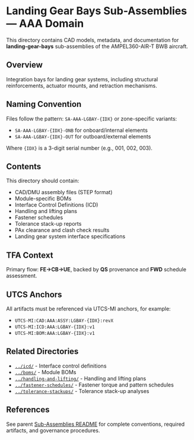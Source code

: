 # Landing Gear Bays Sub-Assemblies — AAA Domain

This directory contains CAD models, metadata, and documentation for **landing-gear-bays** sub-assemblies of the AMPEL360-AIR-T BWB aircraft.

## Overview

Integration bays for landing gear systems, including structural reinforcements, actuator mounts, and retraction mechanisms.

## Naming Convention

Files follow the pattern: `SA-AAA-LGBAY-{IDX}` or zone-specific variants:
- `SA-AAA-LGBAY-{IDX}-ONB` for onboard/internal elements
- `SA-AAA-LGBAY-{IDX}-OUT` for outboard/external elements

Where `{IDX}` is a 3-digit serial number (e.g., 001, 002, 003).

## Contents

This directory should contain:
- CAD/DMU assembly files (STEP format)
- Module-specific BOMs
- Interface Control Definitions (ICD)
- Handling and lifting plans
- Fastener schedules
- Tolerance stack-up reports
- PAx clearance and clash check results
- Landing gear system interface specifications

## TFA Context

Primary flow: **FE→CB→UE**, backed by **QS** provenance and **FWD** schedule assessment.

## UTCS Anchors

All artifacts must be referenced via UTCS-MI anchors, for example:
- `UTCS-MI:CAD:AAA:ASSY:LGBAY-{IDX}:revX`
- `UTCS-MI:ICD:AAA:LGBAY-{IDX}:v1`
- `UTCS-MI:BOM:AAA:LGBAY-{IDX}:v1`

## Related Directories

- [`../icd/`](../icd/) - Interface control definitions
- [`../boms/`](../boms/) - Module BOMs
- [`../handling-and-lifting/`](../handling-and-lifting/) - Handling and lifting plans
- [`../fastener-schedules/`](../fastener-schedules/) - Fastener torque and pattern schedules
- [`../tolerance-stackups/`](../tolerance-stackups/) - Tolerance stack-up analyses

## References

See parent [Sub-Assemblies README](../README.md) for complete conventions, required artifacts, and governance procedures.

